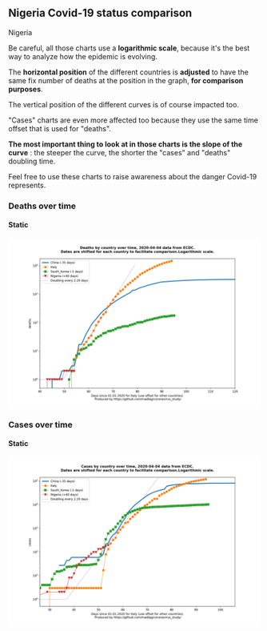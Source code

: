 ## Nigeria Covid-19 status comparison 

Nigeria



Be careful, all those charts use a **logarithmic scale**, because it's the best way to analyze how the epidemic is evolving.
 
The **horizontal position** of the different countries is **adjusted** to have the same fix number of deaths at the position in the graph, **for comparison purposes**.

The vertical position of the different curves is of course impacted too.

"Cases" charts are even more affected too because they use the same time offset that is used for "deaths".

**The most important thing to look at in those charts is the slope of the curve** : the steeper the curve, the shorter the "cases" and "deaths" doubling time.

Feel free to use these charts to raise awareness about the danger Covid-19 represents. 


 
### Deaths over time
 
#### Static
![Nigeria covid-19 deaths static chart](https://raw.githubusercontent.com/madlag/coronavirus_study/master/notebooks/graphs/2020-04-04/countries/Nigeria/2020-04-04_Nigeria_deaths.png "Nigeria covid-19 deaths static chart")   

 
### Cases over time
 
#### Static
![Nigeria covid-19 cases static chart](https://raw.githubusercontent.com/madlag/coronavirus_study/master/notebooks/graphs/2020-04-04/countries/Nigeria/2020-04-04_Nigeria_cases.png "Nigeria covid-19 cases static chart")   

